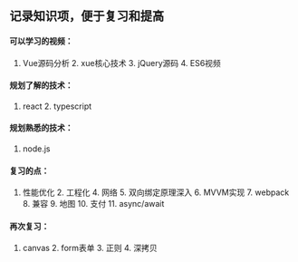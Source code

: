 ## 记录知识项，便于复习和提高

#### 可以学习的视频：

1. Vue源码分析		2. xue核心技术		3. jQuery源码		4. ES6视频

#### 规划了解的技术：

1. react		2. typescript

#### 规划熟悉的技术：

1. node.js

#### 复习的点：

1. 性能优化		2. 工程化		4. 网络		5. 双向绑定原理深入		6. MVVM实现		7. webpack		8. 兼容		9. 地图		10. 支付		11. async/await

#### 再次复习：

1. canvas		2. form表单		3. 正则		4.  深拷贝



